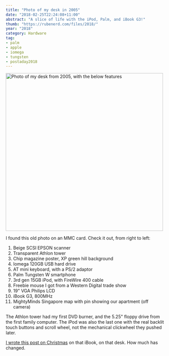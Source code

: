 ```yaml
---
title: "Photo of my desk in 2005"
date: "2018-02-25T22:24:08+11:00"
abstract: "A slice of life with the iPod, Palm, and iBook G3!"
thumb: "https://rubenerd.com/files/2018/"
year: "2018"
category: Hardware
tag:
- palm
- apple
- iomega
- tungsten
- postaday2018
---
```

<p><img src="https://rubenerd.com/files/2018/photo-2005desk@1x.jpg" srcset="https://rubenerd.com/files/2018/photo-2005desk@1x.jpg 1x, https://rubenerd.com/files/2018/photo-2005desk@2x.jpg 2x" alt="Photo of my desk from 2005, with the below features" style="width:500px" /></p>

I found this old photo on an MMC card. Check it out, from right to left:

1. Beige SCSI EPSON scanner
2. Transparent Athlon tower
3. Chip magazine poster, XP green hill background
4. Iomega 120GB USB hard drive
5. AT mini keyboard, with a PS/2 adaptor
6. Palm Tungsten W smartphone
7. 3rd gen 15GB iPod, with FireWire 400 cable
8. Freebie mouse I got from a Western Digital trade show
9. 19" VGA Philips LCD
10. iBook G3, 800MHz
11. MightyMinds Singapore map with pin showing our apartment (off camera)

The Athlon tower had my first DVD burner, and the 5.25" floppy drive from the first family computer. The iPod was also the last one with the real backlit touch buttons and scroll wheel, not the mechanical clickwheel they pushed later.

[I wrote this post on Christmas] on that iBook, on that desk. How much has changed.

[I wrote this post on Christmas]: https://rubenerd.com/and-so-this-is-christmas/
